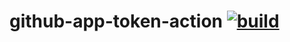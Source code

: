 # github-app-token-action [![build](https://github.com/anandrikka/github-app-token-action/workflows/build.yml/badge.svg)](https://github.com/anandrikka/github-app-token/workflows/build.yml)